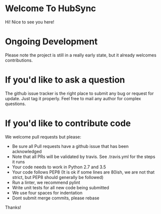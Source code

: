 Welcome To HubSync
==================

Hi! Nice to see you here!

Ongoing Development
===================

Please note the project is still in a really early state, but it already welcomes contributions.

If you'd like to ask a question
===============================

The github issue tracker is the right place to submit any bug or request for update. Just tag it properly. Feel free to mail any author for complex questions.

If you'd like to contribute code
================================

We welcome pull requests but please:

 - Be sure all Pull requests have a github issue that has been acknowledged
 - Note that all PRs will be validated by travis. See .travis.yml for the steps it runs
 - Your code needs to work in Python 2.7 and 3.5
 - Your code follows PEP8 (It is ok if some lines are 80ish, we are not that strict, but PEP8 should generally be followed)
 - Run a linter, we recommend pylint
 - Write unit tests for all new code being submitted
 - We use four spaces for indentation
 - Dont submit merge commits, please rebase

Thanks!
